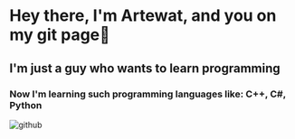 # Hey there, I'm Artewat, and you on my git page👋
## I'm just a guy who wants to learn programming
### Now I'm learning such programming languages like: C++, C#, Python
![github](https://img.shields.io/badge/GitHub-00000?style=for-the-badge&logo=GitHub&logoColor=white)
